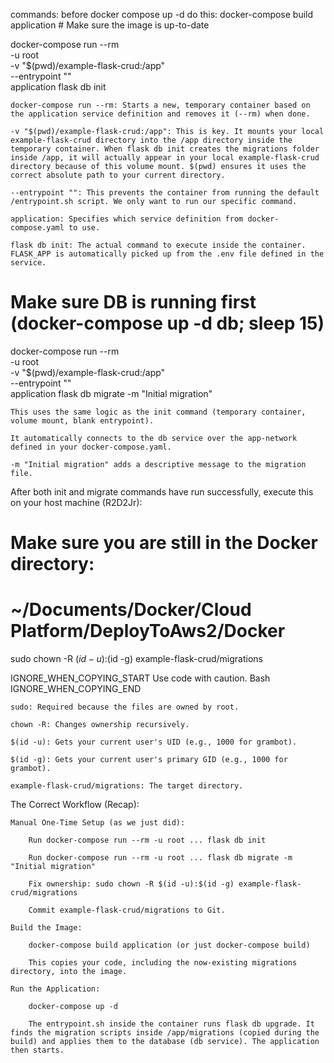 commands:
before docker compose up -d
do this:
docker-compose build application # Make sure the image is up-to-date

docker-compose run --rm \
 -u root \
 -v "$(pwd)/example-flask-crud:/app" \
 --entrypoint "" \
 application flask db init

    docker-compose run --rm: Starts a new, temporary container based on the application service definition and removes it (--rm) when done.

    -v "$(pwd)/example-flask-crud:/app": This is key. It mounts your local example-flask-crud directory into the /app directory inside the temporary container. When flask db init creates the migrations folder inside /app, it will actually appear in your local example-flask-crud directory because of this volume mount. $(pwd) ensures it uses the correct absolute path to your current directory.

    --entrypoint "": This prevents the container from running the default /entrypoint.sh script. We only want to run our specific command.

    application: Specifies which service definition from docker-compose.yaml to use.

    flask db init: The actual command to execute inside the container. FLASK_APP is automatically picked up from the .env file defined in the service.

# Make sure DB is running first (docker-compose up -d db; sleep 15)

docker-compose run --rm \
 -u root \
 -v "$(pwd)/example-flask-crud:/app" \
 --entrypoint "" \
 application flask db migrate -m "Initial migration"

    This uses the same logic as the init command (temporary container, volume mount, blank entrypoint).

    It automatically connects to the db service over the app-network defined in your docker-compose.yaml.

    -m "Initial migration" adds a descriptive message to the migration file.

After both init and migrate commands have run successfully, execute this on your host machine (R2D2Jr):

# Make sure you are still in the Docker directory:

# ~/Documents/Docker/Cloud Platform/DeployToAws2/Docker

sudo chown -R $(id -u):$(id -g) example-flask-crud/migrations

IGNORE_WHEN_COPYING_START
Use code with caution. Bash
IGNORE_WHEN_COPYING_END

    sudo: Required because the files are owned by root.

    chown -R: Changes ownership recursively.

    $(id -u): Gets your current user's UID (e.g., 1000 for grambot).

    $(id -g): Gets your current user's primary GID (e.g., 1000 for grambot).

    example-flask-crud/migrations: The target directory.

The Correct Workflow (Recap):

    Manual One-Time Setup (as we just did):

        Run docker-compose run --rm -u root ... flask db init

        Run docker-compose run --rm -u root ... flask db migrate -m "Initial migration"

        Fix ownership: sudo chown -R $(id -u):$(id -g) example-flask-crud/migrations

        Commit example-flask-crud/migrations to Git.

    Build the Image:

        docker-compose build application (or just docker-compose build)

        This copies your code, including the now-existing migrations directory, into the image.

    Run the Application:

        docker-compose up -d

        The entrypoint.sh inside the container runs flask db upgrade. It finds the migration scripts inside /app/migrations (copied during the build) and applies them to the database (db service). The application then starts.
